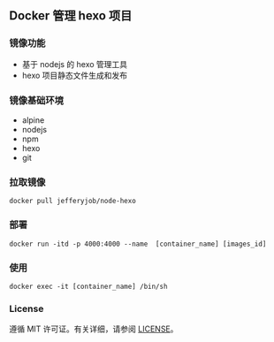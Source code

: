## Docker 管理 hexo 项目

### 镜像功能

- 基于 nodejs 的 hexo 管理工具
- hexo 项目静态文件生成和发布  

### 镜像基础环境

- alpine
- nodejs
- npm
- hexo
- git  

### 拉取镜像

```
docker pull jefferyjob/node-hexo
```

### 部署

```
docker run -itd -p 4000:4000 --name  [container_name] [images_id]
```

### 使用

```
docker exec -it [container_name] /bin/sh
```


### License

遵循 MIT 许可证。有关详细，请参阅 [LICENSE](https://github.com/jefferyjob/node-hexo/blob/master/LICENSE)。
